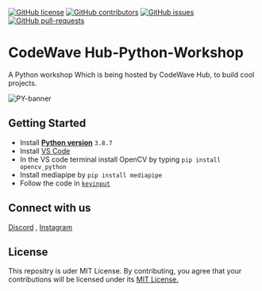 <!--                   INFO        -->
[![GitHub license](https://img.shields.io/github/license/LIEThyd/codewavehub-python-workshop.svg)](https://github.com/LIEThyd/codewavehub-python-workshop/blob/main/LICENSE)
[![GitHub contributors](https://img.shields.io/github/contributors/LIEThyd/codewavehub-python-workshop.svg)](https://GitHub.com/LIEThyd/codewavehub-python-workshopb/graphs/contributors/)
[![GitHub issues](https://img.shields.io/github/issues/LIEThyd/codewavehub-python-workshop.svg)](https://GitHub.com/LIEThyd/codewavehub-python-workshop/issues/)
[![GitHub pull-requests](https://img.shields.io/github/issues-pr/LIEThyd/codewavehub-python-workshop.svg)](https://GitHub.com/LIEThyd/codewavehub-python-workshop/pulls/)

# CodeWave Hub-Python-Workshop
A Python workshop Which is being hosted by CodeWave Hub, to build cool projects.


![PY-banner](https://github.com/LIEThyd/codewavehub-python-workshop/assets/100799939/0100606a-22f8-419c-bda9-4c1119e77c22)

## Getting Started

- Install [**Python version**](https://www.python.org/downloads/release/python-387/) `3.8.7`
- Install [VS Code](https://code.visualstudio.com/Download)
- In the VS code terminal install OpenCV by typing `pip install opencv_python`
- Install mediapipe by `pip install mediapipe`
- Follow the code in [`keyinput`](https://github.com/LIEThyd/codewavehub-python-workshop/blob/main/keyinputs.py)

## Connect with us
[Discord](https://discord.gg/xdJQWwpQMU) , [Instagram](https://www.instagram.com/codewavehub/)

## License
This repositry is uder MIT License. By contributing, you agree that your contributions will be licensed under its <a href="https://github.com/abdulvasay-234/Workshop-GitHub/blob/main/LICENCE"> MIT License.</a>
